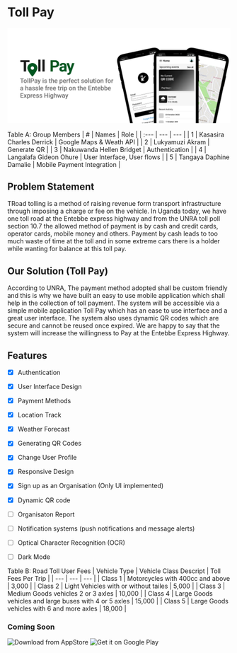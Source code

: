 # Toll Pay

![Toll Pay Banner](Toll-Pay-Banner.png)

Table A: Group Members
| # | Names | Role |
| :--- | --- | --- |
| 1 | Kasasira Charles Derrick | Google Maps & Weath API |
| 2 | Lukyamuzi Akram | Generate QR |
| 3 | Nakuwanda Hellen Bridget | Authentication |
| 4 | Langalafa Gideon Ohure | User Interface, User flows |
| 5 | Tangaya Daphine Damalie | Mobile Payment Integration |


## Problem Statement

TRoad tolling is a method of raising revenue form transport infrastructure through imposing a charge or fee on the vehicle. In Uganda today, we have one toll road at the Entebbe express highway and from the UNRA toll poll section 10.7 the allowed method of payment is by cash and credit cards, operator cards, mobile money and others. Payment by cash leads to too much waste of time at the toll and in some extreme cars there is a holder while wanting for balance at this toll pay.


## Our Solution (Toll Pay)

According to UNRA, The payment method adopted shall be custom friendly and this is why we have built an easy to use mobile application which shall help in the collection of toll payment. The system will be accessible via a simple mobile application Toll Pay which has an ease to use interface and a great user interface. The system also uses dynamic QR codes which are secure and cannot be reused once expired. We are happy to say that the system will increase the willingness to Pay at the Entebbe Express Highway.


## Features

- [x] Authentication
- [x] User Interface Design
- [x] Payment Methods
- [x] Location Track
- [x] Weather Forecast
- [x] Generating QR Codes
- [x] Change User Profile
- [x] Responsive Design
- [x] Sign up as an Organisation (Only UI implemented)
- [x] Dynamic QR code
- [ ] Organisaton Report
- [ ] Notification systems (push notifications and message alerts)
- [ ] Optical Character Recognition (OCR)
- [ ] Dark Mode


Table B: Road Toll User Fees
| Vehicle Type | Vehicle Class Descript | Toll Fees Per Trip |
| --- | --- | --- |
| Class 1 | Motorcycles with 400cc and above | 3,000 |
| Class 2 | Light Vehicles with or without tailes | 5,000 |
| Class 3 | Medium Goods vehicles 2 or 3 axles | 10,000 |
| Class 4 | Large Goods vehicles and large buses with 4 or 5 axles | 15,000 |
| Class 5 | Large Goods vehicles with 6 and more axles | 18,000 |



### Coming Soon

<img src="https://raw.githubusercontent.com/dshukertjr/spot/main/assets/readme/download_ios.svg" alt="Download from AppStore" height="96" />

<img alt='Get it on Google Play' src='https://play.google.com/intl/en_us/badges/static/images/badges/en_badge_web_generic.png' height="100" />
